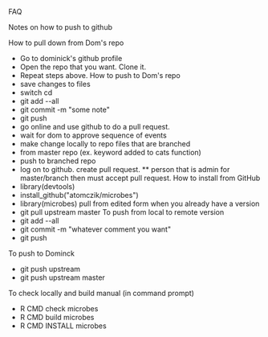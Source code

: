 FAQ

Notes on how to push to github

How to pull down from Dom's repo 
- Go to dominick's github profile
- Open the repo that you want. Clone it. 
- Repeat steps above.
How to push to Dom's repo   
- save changes to files
- switch cd
- git add --all
- git commit -m "some note"
- git push
- go online and use github to do a pull request.
- wait for dom to approve
sequence of events
- make change locally to repo files that are branched 
- from master repo (ex. keyword added to cats function)
- push to branched repo
- log on to github. create pull request.
** person that is admin for master/branch then must accept pull request.
How to install from GitHub   
- library(devtools)
- install_github("atomczik/microbes")
- library(microbes)
pull from edited form when you already have a version 
- git pull upstream master
To push from local to remote version 
- git add --all
- git commit -m "whatever comment you want"
- git push

To push to Dominck 
- git push upstream
- git push upstream master

To check locally and build manual (in command prompt)
- R CMD check microbes
- R CMD build microbes
- R CMD INSTALL microbes

